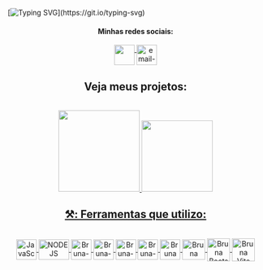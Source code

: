 
[![Typing SVG](https://readme-typing-svg.herokuapp.com/?color=fff&size=35&center=true&vCenter=true&width=1000&lines=Chega+Mais!+Seja+Bem-vindo.:%29;+Sou+Bruna+Lima!+Tenho+22+anos.)](https://git.io/typing-svg)

<div dsplay="inline-block" align="center">
 <h4>Minhas redes sociais:</h4>
 <a href="https://www.linkedin.com/in/bruna-lima-328b2323b/" target="_blank">
    <img width="40px" src="https://www.iconpacks.net/icons/2/free-linkedin-logo-icon-2430-thumb.png" align="top" target="_blank">
 </a> 
 <a href="bruna.lima@edu.unirio.br">
    <img width="40px" src="https://cdn-icons-png.flaticon.com/512/5968/5968534.png" alt="email-gmail" align="top"/>
 </a>

<div align='center'>
  <h2>
    <a
    target="_blank"
    style="text-decoration: none"
    href="https://github.com/brwnalima?tab=repositories"
    color='white'
    >Veja meus projetos:</a>
  </h2>
</div>

<br>

<div style="display: inline_flex" align = "center">
  <a href="https://github.com/brwnalima">
   
   <img height="160em" src="https://github-readme-stats-eight-theta.vercel.app/api?username=brwnalima&show_icons=true&theme=chartreuse-dark&include_all_commits=true&count_private=true"/>



   
   
 <a href="https://git.io/streak-stats">
   <img height="140em" src="https://github-readme-streak-stats.herokuapp.com/?user=brwnalima&theme=chartreuse-dark"/> 

</div>
 
<div align='center'>

## ⚒️: Ferramentas que utilizo:

</div>


 <div style="display: inline_block" align = "center"><br>

  <img align="center" alt="JavaScript" height="40" width="40" src="https://cdn.jsdelivr.net/gh/devicons/devicon/icons/javascript/javascript-original.svg" />
  <img align="center" alt="NODE JS" height="40" width="60" src="https://upload.wikimedia.org/wikipedia/commons/thumb/d/d9/Node.js_logo.svg/2560px-Node.js_logo.svg.png"/>
  <img align="center" alt="Bruna-Git" height="40" width="40" src="https://git-scm.com/images/logos/downloads/Git-Icon-1788C.png" />
  <img align="center" alt="Bruna-HTML" height="40" width="40" src="https://cdn.jsdelivr.net/gh/devicons/devicon/icons/html5/html5-original.svg" />
  <img align="center" alt="Bruna-CSS" height="40" width="40" src="https://cdn.jsdelivr.net/gh/devicons/devicon/icons/css3/css3-original.svg"/>
  <img align="center" alt="Bruna-GitHub" height="40" width="40" src="https://cdn-icons-png.flaticon.com/512/25/25231.png" />
  <img align="center" alt="Bruna VsCode " height="40" width="40" src="https://cdn.icon-icons.com/icons2/2107/PNG/512/file_type_vscode_icon_130084.png" />
  <img align="center" alt="Bruna React " height="40" width="45" src="https://upload.wikimedia.org/wikipedia/commons/thumb/a/a7/React-icon.svg/2300px-React-icon.svg.png" />
  <img align="center" alt="Bruna Bootstrap" height="45" width="45" src="https://obscureproblemsandgotchas.com/wp-content/uploads/2018/06/bootstrap-stack-e1530246058846.png" />
  <img align="center" alt="Bruna Vite" height="45" width="45" src="https://cdn.worldvectorlogo.com/logos/vitejs.svg" />
            
</div>


